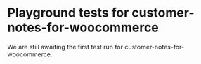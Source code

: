 # Playground tests for customer-notes-for-woocommerce
We are still awaiting the first test run for customer-notes-for-woocommerce.
